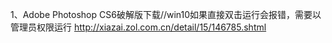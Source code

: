 1、Adobe Photoshop CS6破解版下载//win10如果直接双击运行会报错，需要以管理员权限运行
http://xiazai.zol.com.cn/detail/15/146785.shtml